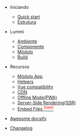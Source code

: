 * Iniciando

  * [Quick start](quickstart.md)
  * [Estrutura](structure.md)

* Lummi

  * [Ambiente](enviroment.md)
  * [Componente](component.md)
  * [Módulo](module.md)
  * [Build](build.md)

* Recursos

  * [Módulo App](app_module.md)
  * [Helpers](helpers.md)
  * [Vue compatibility](vue.md)
  * [CDN](cdn.md)
  * [Offline Mode(PWA)](pwa.md)
  * [Server-Side Rendering(SSR)](ssr.md)
  * [Embed Files <sup style="color:red">(new)<sup>](embed-files.md)

* [Awesome docsify](awesome.md)
* [Changelog](changelog.md)
